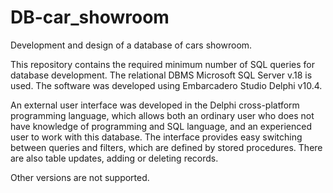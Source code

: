 # DB-car_showroom
Development and design of a database of cars showroom.

This repository contains the required minimum number of SQL queries for database development. The relational DBMS Microsoft SQL Server v.18 is used. The software was developed using Embarcadero Studio Delphi v10.4.

An external user interface was developed in the Delphi cross-platform programming language, which allows both an ordinary user who does not have knowledge of programming and SQL language, and an experienced user to work with this database. The interface provides easy switching between queries and filters, which are defined by stored procedures. There are also table updates, adding or deleting records.

Other versions are not supported.
